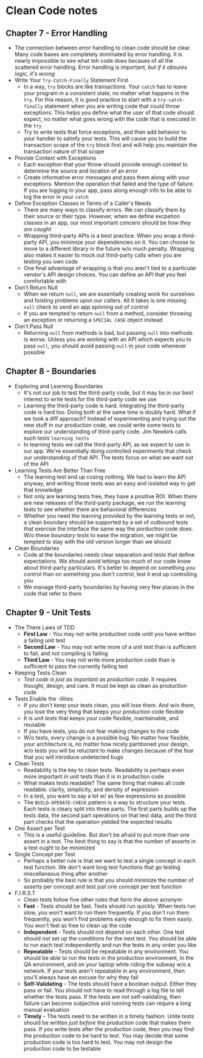 Clean Code notes
================

Chapter 7 - Error Handling
--------------------------
* The connection between error handling to clean code should be clear.
  Many code bases are completely dominated by error handling. It is
  nearly impossible to see what teh code does becaues of all the scattered
  error handling. Error handling is important, *but if it obsures logic,
  it's wrong*
* Write Your `Try-Catch-Finally` Statement First
  * In a way, `try` blocks are like transactions. Your `catch` has to
    leave your program in a consistent state, no matter what happens in
    the `try`. For this reason, it is good practice to start with a
    `try-catch-finally` statement when you are writing code that could throw
    exceptions. This helps you define what the user of that code should
    expect, no matter what goes wrong with the code that is executed in the
    `try`
  * Try to write tests that force exceptions, and then add behavior to
    your handler to satisfy your tests. This will cause you to build the
    transaction scope of the `try` block first and will help you maintain
    the transaction nature of that scope
* Provide Context with Exceptions
  * Each exception that your throw should provide enough context to
    determine the source and location of an error
  * Create informative error messages and pass them along with your
    exceptions. Mention the operation that failed and the type of
    failure. If you are logging in your app, pass along enough info to be
    able to log the error in your `catch`
* Define Exception Classes in Terms of a Caller's Needs
  * There are many ways to classify errors. We can classify them by
    their source or their type. However, when we define excpetion
    classes in an app, our most important concern should be *how they are
    caught*
  * Wrapping third-party APIs is a best practice. When you wrap a
    third-party API, you minimize your dependencies on it. You can
    choose to move to a different library in the future w/o much penalty.
    Wrapping also makes it easier to mock out third-party calls when you are
    testing you own code
  * One final advantage of wrapping is that you aren't tied to a
    particular vendor's API design choices. You can define an API that you
    feel comfortable with
* Don't Return Null
  * When we return `null`, we are essentially creating work for
    ourselves and foisting problems upon our callers. All it takes is
    one missing `null` check to send an app spinning out of control
  * If you are tempted to return `null` from a method, consider throwing
    an exception or returning a `SPECIAL CASE` object instead
* Don't Pass Null
  * Returning `null` from methods is bad, but passing `null` into
    methods is worse. Unless you are working with an API which expects
    you to pass `null`, you should avoid passing `null` in your code
    whenever possible

Chapter 8 - Boundaries
----------------------
* Exploring and Learning Boundaries
  * It's not our job to test the third-party code, but it may be in our
    best interest to write tests for the third-party code we use
  * Learning the third-party code is hard. Integrating the third-party
    code is hard too. Doing both at the same time is doubly hard. What
    if we took a diff approach? Instead of experimenting and trying out the
    new stuff in our production code, we could write some tests to explore
    our understanding of third-party code. Jim Newkirk calls such tests
    `learning tests`
  * In learning tests we call the third-party API, as we expect to use
    in our app. We're essentially doing controlled experiments that
    check our understanding of that API. The tests focus on what we want out
    of the API
* Learning Tests Are Better Than Free
  * The learning test end up cosing nothing. We had to learn the API
    anyway, and writing those tests was an easy and isolated way to get
    that knowledge
  * Not only are learning tests free, they have a positive ROI. When
    there are new releases of the third-party package, we run the
    learning tests to see whether there are behavioral differences
  * Whether you need the learning provided by the learning tests or not,
    a clean boundary should be supported by a set of outbound tests that
    exercise the interface the same way the porduction code does. W/o these
    *boundary tests* to ease the migration, we might be tempted to stay with
    the old version longer than we should
* Clean Boundaries
  * Code at the boundaries needs clear separation and tests that define
    expectations. We should avoid lettings too much of our code know
    about third-party particulars. It's better to depend on something *you*
    control than on something you don't control, lest it end up controlling
    you
  * We manage third-party boundaries by having very few places in the
    code that refer to them

Chapter 9 - Unit Tests
----------------------
* The There Laws of TDD
  * **First Law** - You may not write production code until you have
    written a failing unit test
  * **Second Law** - You may not write more of a unit test than is
    sufficient to fail, and not compiling is failing
  * **Third Law** - You may not write more production code than is
    sufficient to pass the currently failing test
* Keeping Tests Clean
  * *Test code is just as important as production code*. It requires
    thought, design, and care. It must be kept as clean as production
    code
* Tests Enable the -ilities
  * If you don't keep your tests clean, you will lose them. And w/o
    them, you lose the very thing that keeps your production code
    flexible
  * It is *unit tests* that keeps your code flexible, maintainable, and
    reusable
  * If you have tests, you do not fear making changes to the code
  * W/o tests, every change is a possible bug. No matter how flexible,
    your architecture is, no matter how nicely partitioned your design,
    w/o tests you will be reluctant to make changes because of the fear that
    you will introduce undetected bugs
* Clean Tests
  * Readability is the key to clean tests. Readability is perhaps even
    more important in unit tests than it is in production code
  * What makes tests readable? The same thing that makes all code
    readable: clarity, simplicity, and density of expression
  * In a test, you want to say a lot w/ as few expressions as possible
  * The `BUILD-OPERATE-CHECK` pattern is a way to structure your tests.
    Each tests is cleary split into three parts. The first parts builds
    up the tests data, the second part operations on that test data, and the
    third part checks that the operation yielded the expected results
* One Assert per Test
  * This is a useful guideline. But don't be afraid to put more than one
    assert in a test. The best thing to say is that the number of
    asserts in a test ought to be minimized
* Single Concept per Test
  * Perhaps a better rule is that we want to test a single concept in
    each test function. We don't want long test functions that go
    testing miscellaneous thing after another
  * So probably the best rule is that you should minimize the number of
    asserts per concept and test just one concept per test function
* F.I.R.S.T
  * Clean tests follow five other rules that form the above acronym:
  * **Fast** - Tests should be fast. Tests should run quickly. When
    tests run slow, you won't want to run them frequently. If you don't
    run them frequently, you won't find problems early enough to fix them
    easily. You won't feel as free to clean up the code
  * **Independent** - Tests should not depend on each other. One test
    should not set up the conditions for the next test. You should be
    able to run each test independently and run the tests in any order you
    like
  * **Repeatable** - Tests should be repeatable in any environment. You
    should be able to run the tests in the production environment, in
    the QA environment, and on your laptop while riding the subway w/o a
    network. If your tests aren't repeatable in any environment, then you'll
    always have an excuse for why they fail
  * **Self-Validating** - The tests should have a boolean output. Either
    they pass or fail. You should not have to read through a log file to
    tell whether the tests pass. If the tests are not self-validating, then
    failure can become subjective and running tests can require a long
    manual evaluation
  * **Timely** - The tests need to be written in a timely fashion. Unite
    tests should be written *just before* the production code that makes
    them pass. If you write tests after the production code, then you may
    find the production code to be hard to test. You may decide that some
    production code is too hard to test. You may not design the production
    code to be testable
